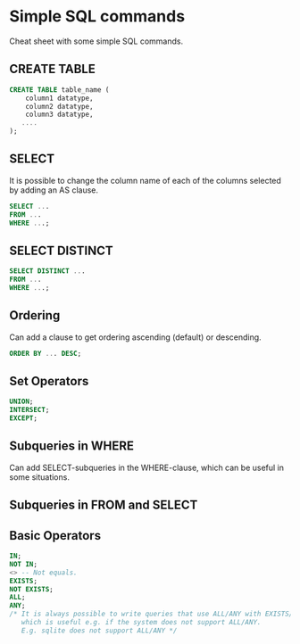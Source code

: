 # Simple SQL commands

Cheat sheet with some simple SQL commands. 

## CREATE TABLE

```sql
CREATE TABLE table_name (
    column1 datatype,
    column2 datatype,
    column3 datatype,
   ....
); 
```

## SELECT

It is possible to change the column name of each of the columns selected by adding an AS clause. 

```sql
SELECT ...
FROM ...
WHERE ...;
```

## SELECT DISTINCT

```sql
SELECT DISTINCT ...
FROM ...
WHERE ...;
```

## Ordering

Can add a clause to get ordering ascending (default) or descending.

```sql
ORDER BY ... DESC;
```

## Set Operators

```sql
UNION;
INTERSECT;
EXCEPT;
```

## Subqueries in WHERE

Can add SELECT-subqueries in the WHERE-clause, which can be useful in some situations.

## Subqueries in FROM and SELECT


## Basic Operators

```sql
IN;
NOT IN;
<> -- Not equals. 
EXISTS;
NOT EXISTS;
ALL;
ANY;
/* It is always possible to write queries that use ALL/ANY with EXISTS/NOT EXISTS, 
   which is useful e.g. if the system does not support ALL/ANY. 
   E.g. sqlite does not support ALL/ANY */
```
